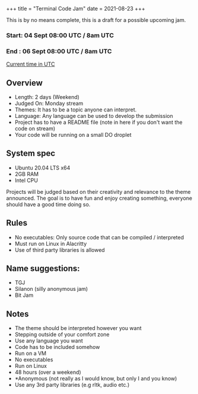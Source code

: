 +++
title = "Terminal Code Jam"
date = 2021-08-23
+++

This is by no means complete, this is a draft for a possible upcoming jam.

### Start: 04 Sept 08:00 UTC / 8am UTC
### End  : 06 Sept 08:00 UTC / 8am UTC

[Current time in UTC](https://time.is/UTC)


## Overview

- Length: 2 days (Weekend)
- Judged On: Monday stream
- Themes: It has to be a topic anyone can interpret.
- Language: Any language can be used to develop the submission
- Project has to have a README file (note in here if you don't want the code on
  stream)
- Your code will be running on a small DO droplet

## System spec
- Ubuntu 20.04 LTS x64
- 2GB RAM
- Intel CPU
  
Projects will be judged based on their creativity and relevance to the theme announced.
The goal is to have fun and enjoy creating something, 
everyone should have a good time doing so.

## Rules
- No executables: Only source code that can be compiled / interpreted
- Must run on Linux in Alacritty
- Use of third party libraries is allowed

## Name suggestions:
* TGJ
* Silanon (silly anonymous jam)
* Bit Jam


## Notes

* The theme should be interpreted however you want
* Stepping outside of your comfort zone
* Use any language you want
* Code has to be included somehow
* Run on a VM
* No executables
* Run on Linux
* 48 hours (over a weekend)
* *Anonymous  (not really as I would know, but only I and you know)
* Use any 3rd party libraries (e.g rltk, audio etc.)
